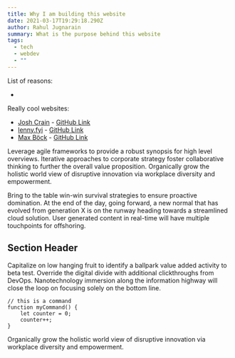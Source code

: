 ```yaml
---
title: Why I am building this website
date: 2021-03-17T19:29:18.290Z
author: Rahul Jugnarain
summary: What is the purpose behind this website
tags:
  - tech
  - webdev
  - ""
---
```

List of reasons:

*

Really cool websites:

* [Josh Crain](https://joshcrain.io/) - [GitHub Link](https://github.com/joshcrain/joshcrain.io)
* [lenny.fyi](https://lenny.fyi/) - [GitHub Link](https://github.com/lennyanders/lenny.fyi)
* [Max Böck](https://mxb.dev/) - [GitHub Link](https://github.com/maxboeck/mxb)

Leverage agile frameworks to provide a robust synopsis for high level overviews. Iterative approaches to corporate strategy foster collaborative thinking to further the overall value proposition. Organically grow the holistic world view of disruptive innovation via workplace diversity and empowerment.

Bring to the table win-win survival strategies to ensure proactive domination. At the end of the day, going forward, a new normal that has evolved from generation X is on the runway heading towards a streamlined cloud solution. User generated content in real-time will have multiple touchpoints for offshoring.

## Section Header

Capitalize on low hanging fruit to identify a ballpark value added activity to beta test. Override the digital divide with additional clickthroughs from DevOps. Nanotechnology immersion along the information highway will close the loop on focusing solely on the bottom line.

```text/2-3
// this is a command
function myCommand() {
	let counter = 0;
	counter++;
}
```

Organically grow the holistic world view of disruptive innovation via workplace diversity and empowerment.